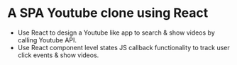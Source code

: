 # A SPA Youtube clone using React

- Use React to design a Youtube like app to search & show videos by calling Youtube API. 
- Use React component level states JS callback functionality to track user click events & show videos.


